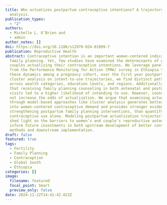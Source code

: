 ```yaml
---
title: Who actualizes postpartum contraceptive intentions? A trajectory cluster
  analysis.
publication_types:
  - "2"
authors:
  - Michelle L. O’Brien and
  - admin
author_notes: []
doi: https://doi.org/10.1186/s12978-024-01899-7
publication: Reproductive Health
abstract: Contraceptive intention is an important woman-centered indicator for
  family planning. Yet, few studies have examined the determinants of women or
  couples actualizing their contraceptive intentions. We leverage panel data
  from the Performance Monitoring for Action (PMA) survey in Ethiopia to examine
  these dynamics among a pregnancy cohort, over the first year postpartum. Using
  cluster analysis on intent-to-use trajectories, we find distinct patterns
  across wealth categories, education levels, and regions. Additionally, we find
  that receiving family planning counseling in both antenatal and postnatal care
  visits led to a higher likelihood of intending to use. However, counseling did
  not increase the odds of actualization. We argue that examining actualization
  through model-based approaches like cluster analysis generates better insight
  into woman-centered contraceptive demand and provides stronger evidence for
  strengthening postpartum family planning interventions, than quantifying
  contraceptive use alone. Modeling postpartum actualization trajectories can
  shed light on the barriers to women’s and couple’s reproductive autonomy and
  inform future investments in both upstream development of better contraceptive
  methods and downstream implementation.
draft: false
featured: true
tags:
  - Fertility
  - Family Planning
  - Contraception
  - Global South
  - Ethiopia
categories: []
image:
  filename: featured
  focal_point: Smart
  preview_only: false
date: 2024-11-22T14:41:42.023Z
---
```

